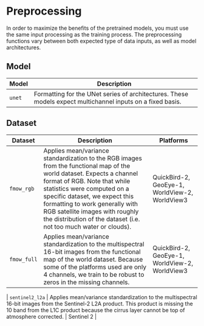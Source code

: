 # Preprocessing

In order to maximize the benefits of the pretrained models, you must use the same input
processing as the training process. The preprocessing functions vary between both
expected type of data inputs, as well as model architectures.

## Model

| Model  | Description                                                                                                |
| ------ | ---------------------------------------------------------------------------------------------------------- |
| `unet` | Formatting for the UNet series of architectures. These models expect multichannel inputs on a fixed basis. |

## Dataset

| Dataset     | Description                                                                                                                                                                                                                                                                                                                                                    | Platforms                                      |
| ----------- | -------------------------------------------------------------------------------------------------------------------------------------------------------------------------------------------------------------------------------------------------------------------------------------------------------------------------------------------------------------- | ---------------------------------------------- |
| `fmow_rgb`  | Applies mean/variance standardization to the RGB images from the functional map of the world dataset. Expects a channel format of RGB. Note that while statistics were computed on a specific dataset, we expect this formatting to work generally with RGB satellite images with roughly the distribution of the dataset (i.e. not too much water or clouds). | QuickBird-2, GeoEye-1, WorldView-2, WorldView3 |
| `fmow_full` | Applies mean/variance standardization to the multispectral 16-bit images from the functional map of the world dataset. Because some of the platforms used are only 4 channels, we train to be robust to zeros in the missing channels.                                                                                                                         | QuickBird-2, GeoEye-1, WorldView-2, WorldView3 |

| `sentinel2_l2a` | Applies mean/variance standardization to the multispectral 16-bit images from the Sentinel-2 L2A product. This product is missing the 10 band from the L1C product because the cirrus layer cannot be top of atmosphere corrected.                                                                                                                          | Sentinel 2 |
